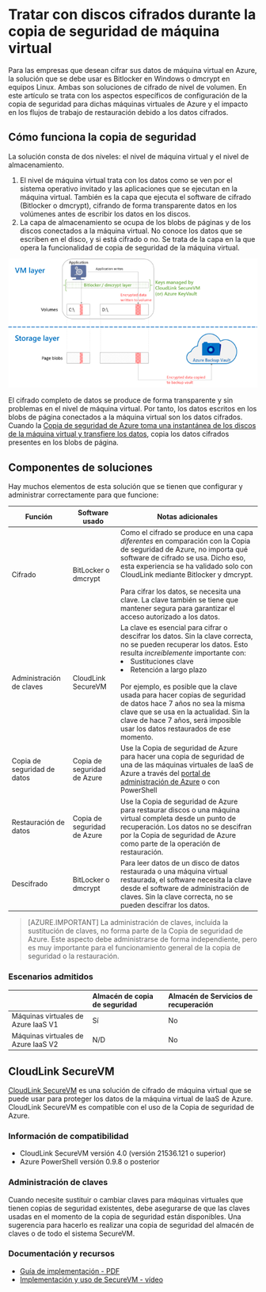 <properties
   pageTitle="Copia de seguridad de Azure: copia de seguridad de máquinas virtuales de IaaS de Azure con discos cifrados | Microsoft Azure"
   description="Averigüe cómo Copia de seguridad de Azure controla los datos cifrados con BitLocker o dmcrypt durante la copia de seguridad de máquinas virtuales de IaaS. Este artículo le prepara para las diferencias en las experiencias de copia de seguridad y restauración al trabajar con discos cifrados."
   services="backup"
   documentationCenter=""
   authors="markgalioto"
   manager="jwhit"
   editor=""/>
<tags
   ms.service="backup"
   ms.devlang="na"
   ms.topic="article"
   ms.tgt_pltfrm="na"
   ms.workload="storage-backup-recovery"
   ms.date="03/14/2016"
   ms.author="markgal; jimpark"/>

# Tratar con discos cifrados durante la copia de seguridad de máquina virtual

Para las empresas que desean cifrar sus datos de máquina virtual en Azure, la solución que se debe usar es Bitlocker en Windows o dmcrypt en equipos Linux. Ambas son soluciones de cifrado de nivel de volumen. En este artículo se trata con los aspectos específicos de configuración de la copia de seguridad para dichas máquinas virtuales de Azure y el impacto en los flujos de trabajo de restauración debido a los datos cifrados.

## Cómo funciona la copia de seguridad

La solución consta de dos niveles: el nivel de máquina virtual y el nivel de almacenamiento.

1. El nivel de máquina virtual trata con los datos como se ven por el sistema operativo invitado y las aplicaciones que se ejecutan en la máquina virtual. También es la capa que ejecuta el software de cifrado (Bitlocker o dmcrypt), cifrando de forma transparente datos en los volúmenes antes de escribir los datos en los discos.
2. La capa de almacenamiento se ocupa de los blobs de páginas y de los discos conectados a la máquina virtual. No conoce los datos que se escriben en el disco, y si está cifrado o no. Se trata de la capa en la que opera la funcionalidad de copia de seguridad de la máquina virtual.

![Cómo coexisten el cifrado de Bitlocker y la copia de seguridad de máquinas virtuales de Azure](./media/backup-azure-vms-encryption/how-it-works.png)

El cifrado completo de datos se produce de forma transparente y sin problemas en el nivel de máquina virtual. Por tanto, los datos escritos en los blobs de página conectados a la máquina virtual son los datos cifrados. Cuando la [Copia de seguridad de Azure toma una instantánea de los discos de la máquina virtual y transfiere los datos](backup-azure-vms-introduction.md#how-does-azure-back-up-virtual-machines), copia los datos cifrados presentes en los blobs de página.

## Componentes de soluciones

Hay muchos elementos de esta solución que se tienen que configurar y administrar correctamente para que funcione:

| Función | Software usado | Notas adicionales |
| -------- | ------------- | ------- |
| Cifrado | BitLocker o dmcrypt | Como el cifrado se produce en una capa *diferentes* en comparación con la Copia de seguridad de Azure, no importa qué software de cifrado se usa. Dicho eso, esta experiencia se ha validado solo con CloudLink mediante Bitlocker y dmcrypt.<br><br> Para cifrar los datos, se necesita una clave. La clave también se tiene que mantener segura para garantizar el acceso autorizado a los datos. |
| Administración de claves | CloudLink SecureVM | La clave es esencial para cifrar o descifrar los datos. Sin la clave correcta, no se pueden recuperar los datos. Esto resulta *increíblemente* importante con:<br><li>Sustituciones clave<li>Retención a largo plazo<br><br>Por ejemplo, es posible que la clave usada para hacer copias de seguridad de datos hace 7 años no sea la misma clave que se usa en la actualidad. Sin la clave de hace 7 años, será imposible usar los datos restaurados de ese momento.|
| Copia de seguridad de datos | Copia de seguridad de Azure | Use la Copia de seguridad de Azure para hacer una copia de seguridad de una de las máquinas virtuales de IaaS de Azure a través del [portal de administración de Azure](http://manage.windowsazure.com) o con PowerShell |
| Restauración de datos | Copia de seguridad de Azure | Use la Copia de seguridad de Azure para restaurar discos o una máquina virtual completa desde un punto de recuperación. Los datos no se descifran por la Copia de seguridad de Azure como parte de la operación de restauración.|
| Descifrado | BitLocker o dmcrypt | Para leer datos de un disco de datos restaurada o una máquina virtual restaurada, el software necesita la clave desde el software de administración de claves. Sin la clave correcta, no se pueden descifrar los datos. |

> [AZURE.IMPORTANT]  La administración de claves, incluida la sustitución de claves, no forma parte de la Copia de seguridad de Azure. Este aspecto debe administrarse de forma independiente, pero es muy importante para el funcionamiento general de la copia de seguridad o la restauración.

### Escenarios admitidos


| &nbsp; | Almacén de copia de seguridad | Almacén de Servicios de recuperación |
| :-- | :-- | :-- |
| Máquinas virtuales de Azure IaaS V1 | Sí | No |
| Máquinas virtuales de Azure IaaS V2 | N/D | No |


## CloudLink SecureVM

[CloudLink SecureVM](http://www.cloudlinktech.com/choose-your-cloud/microsoft-azure/) es una solución de cifrado de máquina virtual que se puede usar para proteger los datos de la máquina virtual de IaaS de Azure. CloudLink SecureVM es compatible con el uso de la Copia de seguridad de Azure.

### Información de compatibilidad

- CloudLink SecureVM versión 4.0 (versión 21536.121 o superior)
- Azure PowerShell versión 0.9.8 o posterior

### Administración de claves

Cuando necesite sustituir o cambiar claves para máquinas virtuales que tienen copias de seguridad existentes, debe asegurarse de que las claves usadas en el momento de la copia de seguridad están disponibles. Una sugerencia para hacerlo es realizar una copia de seguridad del almacén de claves o de todo el sistema SecureVM.

### Documentación y recursos

- [Guía de implementación - PDF](http://www.cloudlinktech.com/Azure/CL_SecureVM_4_0_DG_EMC_Azure_R2.pdf)
- [Implementación y uso de SecureVM - vídeo](https://www.youtube.com/watch?v=8AIRe92UDNg)

<!---HONumber=AcomDC_0518_2016-->